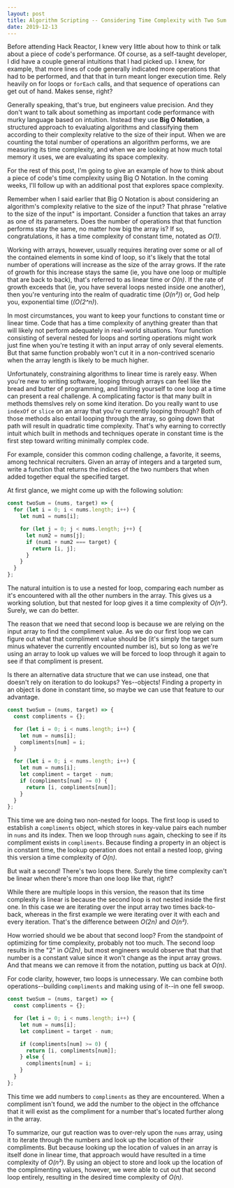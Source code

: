 ```yaml
---
layout: post
title: Algorithm Scripting -- Considering Time Complexity with Two Sum
date: 2019-12-13
---
```


Before attending Hack Reactor, I knew very little about how to think or talk about a piece of code's performance. Of course, as a self-taught developer, I did have a couple general intuitions that I had picked up. I knew, for example, that more lines of code generally indicated more operations that had to be performed, and that that in turn meant longer execution time. Rely heavily on for loops or `forEach` calls, and that sequence of operations can get out of hand. Makes sense, right?

Generally speaking, that's true, but engineers value precision. And they don't want to talk about something as important code performance with murky language based on intuition. Instead they use **Big O Notation**, a structured approach to evaluating algorithms and classifying them according to their complexity relative to the size of their input. When we are counting the total number of operations an algorithm performs, we are measuring its time complexity, and when we are looking at how much total memory it uses, we are evaluating its space complexity.

For the rest of this post, I'm going to give an example of how to think about a piece of code's time complexity using Big O Notation. In the coming weeks, I'll follow up with an additional post that explores space complexity.

Remember when I said earlier that Big O Notation is about considering an algorithm's complexity relative to the size of the input? That phrase "relative to the size of the input" is important. Consider a function that takes an array as one of its parameters. Does the number of operations that that function performs stay the same, no matter how big the array is? If so, congratulations, it has a time complexity of constant time, notated as _O(1)_.

Working with arrays, however, usually requires iterating over some or all of the contained elements in some kind of loop, so it's likely that the total number of operations will increase as the size of the array grows. If the rate of growth for this increase stays the same (ie, you have one loop or multiple that are back to back), that's referred to as linear time or _O(n)_. If the rate of growth exceeds that (ie, you have several loops nested inside one another), then you're venturing into the realm of quadratic time (_O(n&sup2;)_) or, God help you, exponential time (_(O(2^n)_).

In most circumstances, you want to keep your functions to constant time or linear time. Code that has a time complexity of anything greater than that will likely not perform adequately in real-world situations. Your function consisting of several nested for loops and sorting operations might work just fine when you're testing it with an input array of only several elements. But that same function probably won't cut it in a non-contrived scenario when the array length is likely to be much higher.

Unfortunately, constraining algorithms to linear time is rarely easy. When you're new to writing software, looping through arrays can feel like the bread and butter of programming, and limiting yourself to one loop at a time can present a real challenge. A complicating factor is that many built in methods themslves rely on some kind iteration. Do you really want to use `indexOf` or `slice` on an array that you're currently looping through? Both of those methods also entail looping through the array, so going down that path will result in quadratic time complexity. That's why earning to correctly intuit which built in methods and techniques operate in constant time is the first step toward writing minimally complex code.

For example, consider this common coding challenge, a favorite, it seems, among technical recruiters. Given an array of integers and a targeted sum, write a function that returns the indices of the two numbers that when added together equal the specified target.

At first glance, we might come up with the following solution:

```javascript
const twoSum = (nums, target) => {
  for (let i = 0; i < nums.length; i++) {
    let num1 = nums[i];

    for (let j = 0; j < nums.length; j++) {
      let num2 = nums[j];
      if (num1 + num2 === target) {
        return [i, j];
      }
    }
  }
};
```

The natural intuition is to use a nested for loop, comparing each number as it's encountered with all the other numbers in the array. This gives us a working solution, but that nested for loop gives it a time complexity of _O(n&sup2;)_. Surely, we can do better.

The reason that we need that second loop is because we are relying on the input array to find the compliment value. As we do our first loop we can figure out what that compliment value should be (it's simply the target sum minus whatever the currently encounted number is), but so long as we're using an array to look up values we will be forced to loop through it again to see if that compliment is present.

Is there an alternative data structure that we can use instead, one that doesn't rely on iteration to do lookups? Yes--objects! Finding a property in an object is done in constant time, so maybe we can use that feature to our advantage.

```javascript
const twoSum = (nums, target) => {
  const compliments = {};

  for (let i = 0; i < nums.length; i++) {
    let num = nums[i];
    compliments[num] = i;
  }

  for (let i = 0; i < nums.length; i++) {
    let num = nums[i];
    let compliment = target - num;
    if (compliments[num] >= 0) {
      return [i, compliments[num]];
    }
  }
};
```

This time we are doing two non-nested for loops. The first loop is used to establish a `compliments` object, which stores in key-value pairs each number in `nums` and its index. Then we loop through `nums` again, checking to see if its compliment exists in `compliments`. Because finding a property in an object is in constant time, the lookup operation does not entail a nested loop, giving this version a time complexity of _O(n)_.

But wait a second! There's two loops there. Surely the time complexity can't be linear when there's more than one loop like that, right?

While there are multiple loops in this version, the reason that its time complexity is linear is because the second loop is not nested inside the first one. In this case we are iterating over the input array two times back-to-back, whereas in the first example we were iterating over it with each and every iteration. That's the difference between _O(2n)_ and _O(n&sup2;)_.

How worried should we be about that second loop? From the standpoint of optimizing for time complexity, probably not too much. The second loop results in the "2" in _O(2n)_, but most engineers would observe that that that number is a constant value since it won't change as the input array grows. And that means we can remove it from the notation, putting us back at _O(n)_.

For code clarity, however, two loops is unnecessary. We can combine both operations--building `compliments` and making using of it--in one fell swoop.

```javascript
const twoSum = (nums, target) => {
  const compliments = {};

  for (let i = 0; i < nums.length; i++) {
    let num = nums[i];
    let compliment = target - num;

    if (compliments[num] >= 0) {
      return [i, compliments[num]];
    } else {
      compliments[num] = i;
    }
  }
};
```

This time we add numbers to `compliments` as they are encountered. When a compliment isn't found, we add the number to the object in the offchance that it will exist as the compliment for a number that's located further along in the array.

To summarize, our gut reaction was to over-rely upon the `nums` array, using it to iterate through the numbers and look up the location of their compliments. But because looking up the location of values in an array is itself done in linear time, that approach would have resulted in a time complexity of _O(n&sup2;)_. By using an object to store and look up the location of the complimenting values, however, we were able to cut out that second loop entirely, resulting in the desired time complexity of _O(n)_.
